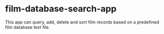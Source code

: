 # film-database-search-app
This app can query, add, delete and sort film records based on a predefined film database text file.
